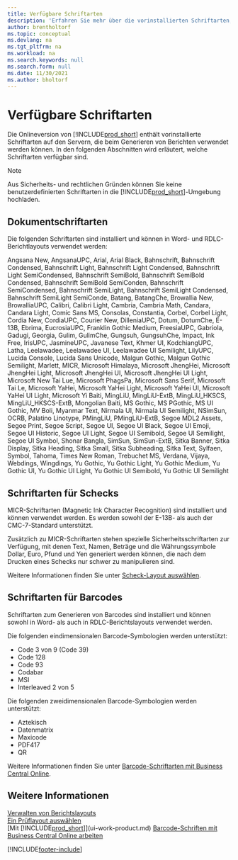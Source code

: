 ```yaml
---
title: Verfügbare Schriftarten
description: 'Erfahren Sie mehr über die vorinstallierten Schriftarten, die Sie für Ihr externe Berichte verwenden können.'
author: brentholtorf
ms.topic: conceptual
ms.devlang: na
ms.tgt_pltfrm: na
ms.workload: na
ms.search.keywords: null
ms.search.form: null
ms.date: 11/30/2021
ms.author: bholtorf
---
```

# Verfügbare Schriftarten

Die Onlineversion von [!INCLUDE[prod_short](includes/prod_short.md)] enthält vorinstallierte Schriftarten auf den Servern, die beim Generieren von Berichten verwendet werden können. In den folgenden Abschnitten wird erläutert, welche Schriftarten verfügbar sind.

> [!NOTE]
> Aus Sicherheits- und rechtlichen Gründen können Sie keine benutzerdefinierten Schriftarten in die [!INCLUDE[prod_short](includes/prod_short.md)]-Umgebung hochladen.

## Dokumentschriftarten

Die folgenden Schriftarten sind installiert und können in Word- und RDLC-Berichtlayouts verwendet werden:

Angsana New, AngsanaUPC, Arial, Arial Black, Bahnschrift, Bahnschrift Condensed, Bahnschrift Light, Bahnschrift Light Condensed, Bahnschrift Light SemiCondensed, Bahnschrift SemiBold, Bahnschrift SemiBold Condensed, Bahnschrift SemiBold SemiConden, Bahnschrift SemiCondensed, Bahnschrift SemiLight, Bahnschrift SemiLight Condensed, Bahnschrift SemiLight SemiConde, Batang, BatangChe, Browallia New, BrowalliaUPC, Calibri, Calibri Light, Cambria, Cambria Math, Candara, Candara Light, Comic Sans MS, Consolas, Constantia, Corbel, Corbel Light, Cordia New, CordiaUPC, Courier New, DilleniaUPC, Dotum, DotumChe, E-13B, Ebrima, EucrosiaUPC, Franklin Gothic Medium, FreesiaUPC, Gabriola, Gadugi, Georgia, Gulim, GulimChe, Gungsuh, GungsuhChe, Impact, Ink Free, IrisUPC, JasmineUPC, Javanese Text, Khmer UI, KodchiangUPC, Latha, Leelawadee, Leelawadee UI, Leelawadee UI Semilight, LilyUPC, Lucida Console, Lucida Sans Unicode, Malgun Gothic, Malgun Gothic Semilight, Marlett, MICR, Microsoft Himalaya, Microsoft JhengHei, Microsoft JhengHei Light, Microsoft JhengHei UI, Microsoft JhengHei UI Light, Microsoft New Tai Lue, Microsoft PhagsPa, Microsoft Sans Serif, Microsoft Tai Le, Microsoft YaHei, Microsoft YaHei Light, Microsoft YaHei UI, Microsoft YaHei UI Light, Microsoft Yi Baiti, MingLiU, MingLiU-ExtB, MingLiU_HKSCS, MingLiU_HKSCS-ExtB, Mongolian Baiti, MS Gothic, MS PGothic, MS UI Gothic, MV Boli, Myanmar Text, Nirmala UI, Nirmala UI Semilight, NSimSun, OCRB, Palatino Linotype, PMingLiU, PMingLiU-ExtB, Segoe MDL2 Assets, Segoe Print, Segoe Script, Segoe UI, Segoe UI Black, Segoe UI Emoji, Segoe UI Historic, Segoe UI Light, Segoe UI Semibold, Segoe UI Semilight, Segoe UI Symbol, Shonar Bangla, SimSun, SimSun-ExtB, Sitka Banner, Sitka Display, Sitka Heading, Sitka Small, Sitka Subheading, Sitka Text, Sylfaen, Symbol, Tahoma, Times New Roman, Trebuchet MS, Verdana, Vijaya, Webdings, Wingdings, Yu Gothic, Yu Gothic Light, Yu Gothic Medium, Yu Gothic UI, Yu Gothic UI Light, Yu Gothic UI Semibold, Yu Gothic UI Semilight

## Schriftarten für Schecks

MICR-Schriftarten (Magnetic Ink Character Recognition) sind installiert und können verwendet werden. Es werden sowohl der E-13B- als auch der CMC-7-Standard unterstützt.  

Zusätzlich zu MICR-Schriftarten stehen spezielle Sicherheitsschriftarten zur Verfügung, mit denen Text, Namen, Beträge und die Währungssymbole Dollar, Euro, Pfund und Yen generiert werden können, die nach dem Drucken eines Schecks nur schwer zu manipulieren sind.  

Weitere Informationen finden Sie unter [Scheck-Layout auswählen](finance-how-define-check-layouts.md).  

## Schriftarten für Barcodes
Schriftarten zum Generieren von Barcodes sind installiert und können sowohl in Word- als auch in RDLC-Berichtslayouts verwendet werden.

Die folgenden eindimensionalen Barcode-Symbologien werden unterstützt:
* Code 3 von 9 (Code 39)
* Code 128
* Code 93
* Codabar
* MSI
* Interleaved 2 von 5

Die folgenden zweidimensionalen Barcode-Symbologien werden unterstützt:
* Aztekisch
* Datenmatrix
* Maxicode
* PDF417
* QR

Weitere Informationen finden Sie unter [Barcode-Schriftarten mit Business Central Online](/dynamics365/business-central/dev-itpro/developer/devenv-report-barcode-fonts).

## Weitere Informationen

[Verwalten von Berichtslayouts](ui-manage-report-layouts.md)  
[Ein Prüflayout auswählen](finance-how-define-check-layouts.md)  
[Mit [!INCLUDE[prod_short](includes/prod_short.md)]](ui-work-product.md)
[Barcode-Schriften mit Business Central Online arbeiten](/dynamics365/business-central/dev-itpro/developer/devenv-report-barcode-fonts)

[!INCLUDE[footer-include](includes/footer-banner.md)]
